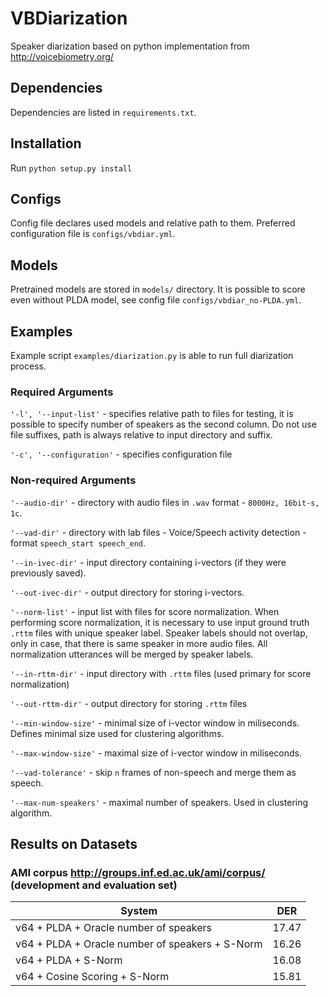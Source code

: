 # VBDiarization

Speaker diarization based on python implementation from http://voicebiometry.org/

## Dependencies

Dependencies are listed in `requirements.txt`.

## Installation

Run `python setup.py install`

## Configs

Config file declares used models and relative path to them. Preferred configuration file is `configs/vbdiar.yml`.

## Models

Pretrained models are stored in `models/` directory. It is possible to score even without PLDA model, see config file `configs/vbdiar_no-PLDA.yml`.

## Examples

Example script `examples/diarization.py` is able to run full diarization process.

### Required Arguments

`'-l', '--input-list'` - specifies relative path to files for testing, it is possible to specify number of speakers as the second column. Do not use file suffixes, path is always relative to input directory and suffix.

`'-c', '--configuration'` - specifies configuration file

### Non-required Arguments

`'--audio-dir'` - directory with audio files in `.wav` format - `8000Hz, 16bit-s, 1c`.

`'--vad-dir'` - directory with lab files - Voice/Speech activity detection - format `speech_start speech_end`.

`'--in-ivec-dir'` - input directory containing i-vectors (if they were previously saved).

`'--out-ivec-dir'` - output directory for storing i-vectors.

`'--norm-list'` - input list with files for score normalization. When performing score normalization, it is necessary to use input ground truth `.rttm` files with unique speaker label. Speaker labels should not overlap, only in case, that there is same speaker in more audio files. All normalization utterances will be merged by speaker labels.

`'--in-rttm-dir'` - input directory with `.rttm` files (used primary for score normalization)

`'--out-rttm-dir'` - output directory for storing `.rttm` files

`'--min-window-size'` - minimal size of i-vector window in miliseconds. Defines minimal size used for clustering algorithms.

`'--max-window-size'` - maximal size of i-vector window in miliseconds.

`'--vad-tolerance'` - skip `n` frames of non-speech and merge them as speech.

`'--max-num-speakers'` - maximal number of speakers. Used in clustering algorithm.

## Results on Datasets

### AMI corpus http://groups.inf.ed.ac.uk/ami/corpus/ (development and evaluation set)

| System                                         | DER   |
|------------------------------------------------|-------|
|v64 + PLDA + Oracle number of speakers          | 17.47 |
|v64 + PLDA + Oracle number of speakers + S-Norm | 16.26 |
|v64 + PLDA + S-Norm                             | 16.08 |
|v64 + Cosine Scoring + S-Norm                   | 15.81 |
